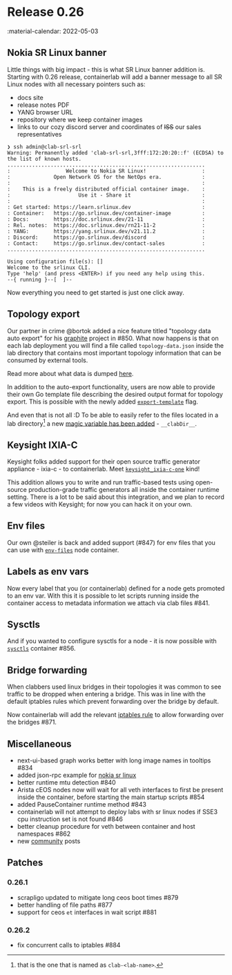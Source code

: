 # Release 0.26
:material-calendar: 2022-05-03

## Nokia SR Linux banner
Little things with big impact - this is what SR Linux banner addition is. Starting with 0.26 release, containerlab will add a banner message to all SR Linux nodes with all necessary pointers such as:

* docs site
* release notes PDF
* YANG browser URL
* repository where we keep container images
* links to our cozy discord server and coordinates of ~~ISS~~ our sales representatives

```
❯ ssh admin@clab-srl-srl
Warning: Permanently added 'clab-srl-srl,3fff:172:20:20::f' (ECDSA) to the list of known hosts.
................................................................
:                  Welcome to Nokia SR Linux!                  :
:              Open Network OS for the NetOps era.             :
:                                                              :
:    This is a freely distributed official container image.    :
:                      Use it - Share it                       :
:                                                              :
: Get started: https://learn.srlinux.dev                       :
: Container:   https://go.srlinux.dev/container-image          :
: Docs:        https://doc.srlinux.dev/21-11                   :
: Rel. notes:  https://doc.srlinux.dev/rn21-11-2               :
: YANG:        https://yang.srlinux.dev/v21.11.2               :
: Discord:     https://go.srlinux.dev/discord                  :
: Contact:     https://go.srlinux.dev/contact-sales            :
................................................................

Using configuration file(s): []
Welcome to the srlinux CLI.
Type 'help' (and press <ENTER>) if you need any help using this.
--{ running }--[  ]--                                               
```

Now everything you need to get started is just one click away.

## Topology export
Our partner in crime @bortok added a nice feature titled "topology data auto export" for his [graphite](https://github.com/netreplica/graphite) project in #850. What now happens is that on each lab deployment you will find a file called `topology-data.json` inside the lab directory that contains most important topology information that can be consumed by external tools.

Read more about what data is dumped [here](../manual/inventory.md#topology-data).

In addition to the auto-export functionality, users are now able to provide their own Go template file describing the desired output format for topology export. This is possible with the newly added [`export-template`](../cmd/deploy.md#export-template) flag.

And even that is not all :D To be able to easily refer to the files located in a lab directory[^1] a new [magic variable has been added](../manual/nodes.md#binds) - `__clabDir__`.

## Keysight IXIA-C
Keysight folks added support for their open source traffic generator appliance - ixia-c - to containerlab. Meet [`keysight_ixia-c-one`](../manual/kinds/keysight_ixia-c-one.md) kind!

This addition allows you to write and run traffic-based tests using open-source production-grade traffic generators all inside the container runtime setting. There is a lot to be said about this integration, and we plan to record a few videos with Keysight; for now you can hack it on your own.

## Env files
Our own @steiler is back and added support (#847) for env files that you can use with [`env-files`](../manual/nodes.md#env-files) node container.

## Labels as env vars
Now every label that you (or containerlab) defined for a node gets promoted to an env var. With this it is possible to let scripts running inside the container access to metadata information we attach via clab files #841.

## Sysctls
And if you wanted to configure sysctls for a node - it is now possible with [`sysctls`](../manual/nodes.md#sysctls) container #856.

## Bridge forwarding
When clabbers used linux bridges in their topologies it was common to see traffic to be dropped when entering a bridge. This was in line with the default iptables rules which prevent forwarding over the bridge by default.

Now containerlab will add the relevant [iptables rule](../manual/kinds/bridge.md#using-bridge-kind) to allow forwarding over the bridges #871.

## Miscellaneous
* next-ui-based graph works better with long image names in tooltips #834
* added json-rpc example for [nokia sr linux](../manual/kinds/srl.md)
* better runtime mtu detection #840
* Arista cEOS nodes now will wait for all veth interfaces to first be present inside the container, before starting the main startup scripts #854
* added PauseContainer runtime method #843
* containerlab will not attempt to deploy labs with sr linux nodes if SSE3 cpu instruction set is not found #846
* better cleanup procedure for veth between container and host namespaces #862
* new [community](../community.md) posts

## Patches

### 0.26.1
* scrapligo updated to mitigate long ceos boot times #879
* better handling of file paths #877
* support for ceos `et` interfaces in wait script #881

### 0.26.2
* fix concurrent calls to iptables #884

[^1]: that is the one that is named as `clab-<lab-name>`.